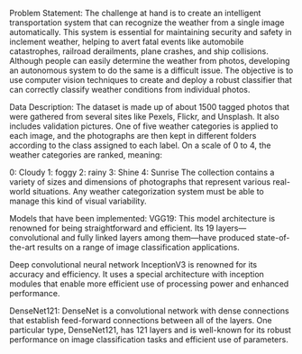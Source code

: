Problem Statement: The challenge at hand is to create an intelligent transportation system that can recognize the weather from a single image automatically. This system is essential for maintaining security and safety in inclement weather, helping to avert fatal events like automobile catastrophes, railroad derailments, plane crashes, and ship collisions. Although people can easily determine the weather from photos, developing an autonomous system to do the same is a difficult issue. The objective is to use computer vision techniques to create and deploy a robust classifier that can correctly classify weather conditions from individual photos.

Data Description: The dataset is made up of about 1500 tagged photos that were gathered from several sites like Pexels, Flickr, and Unsplash. It also includes validation pictures. One of five weather categories is applied to each image, and the photographs are then kept in different folders according to the class assigned to each label. On a scale of 0 to 4, the weather categories are ranked, meaning:

0: Cloudy 1: foggy 2: rainy 3: Shine 4: Sunrise The collection contains a variety of sizes and dimensions of photographs that represent various real-world situations. Any weather categorization system must be able to manage this kind of visual variability.

Models that have been implemented: VGG19: This model architecture is renowned for being straightforward and efficient. Its 19 layers—convolutional and fully linked layers among them—have produced state-of-the-art results on a range of image classification applications.

Deep convolutional neural network InceptionV3 is renowned for its accuracy and efficiency. It uses a special architecture with inception modules that enable more efficient use of processing power and enhanced performance.

DenseNet121: DenseNet is a convolutional network with dense connections that establish feed-forward connections between all of the layers. One particular type, DenseNet121, has 121 layers and is well-known for its robust performance on image classification tasks and efficient use of parameters.

